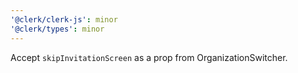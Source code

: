 ```yaml
---
'@clerk/clerk-js': minor
'@clerk/types': minor
---
```


Accept `skipInvitationScreen` as a prop from OrganizationSwitcher.
